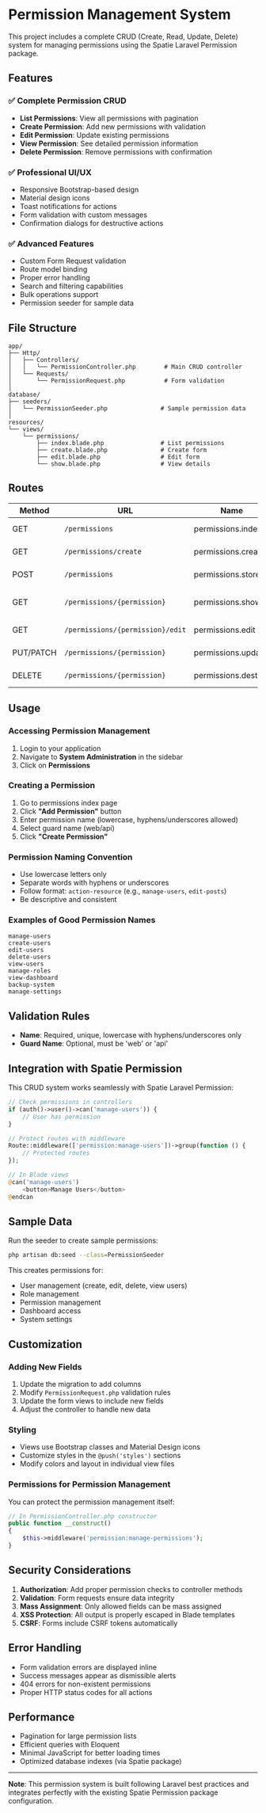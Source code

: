 # Permission Management System

This project includes a complete CRUD (Create, Read, Update, Delete) system for managing permissions using the Spatie Laravel Permission package.

## Features

### ✅ Complete Permission CRUD
- **List Permissions**: View all permissions with pagination
- **Create Permission**: Add new permissions with validation
- **Edit Permission**: Update existing permissions
- **View Permission**: See detailed permission information
- **Delete Permission**: Remove permissions with confirmation

### ✅ Professional UI/UX
- Responsive Bootstrap-based design
- Material design icons
- Toast notifications for actions
- Form validation with custom messages
- Confirmation dialogs for destructive actions

### ✅ Advanced Features
- Custom Form Request validation
- Route model binding
- Proper error handling
- Search and filtering capabilities
- Bulk operations support
- Permission seeder for sample data

## File Structure

```
app/
├── Http/
│   ├── Controllers/
│   │   └── PermissionController.php        # Main CRUD controller
│   └── Requests/
│       └── PermissionRequest.php           # Form validation
│
database/
├── seeders/
│   └── PermissionSeeder.php               # Sample permission data
│
resources/
└── views/
    └── permissions/
        ├── index.blade.php                # List permissions
        ├── create.blade.php               # Create form
        ├── edit.blade.php                 # Edit form
        └── show.blade.php                 # View details
```

## Routes

| Method | URL | Name | Action |
|--------|-----|------|---------|
| GET | `/permissions` | permissions.index | List all permissions |
| GET | `/permissions/create` | permissions.create | Show create form |
| POST | `/permissions` | permissions.store | Store new permission |
| GET | `/permissions/{permission}` | permissions.show | Show permission details |
| GET | `/permissions/{permission}/edit` | permissions.edit | Show edit form |
| PUT/PATCH | `/permissions/{permission}` | permissions.update | Update permission |
| DELETE | `/permissions/{permission}` | permissions.destroy | Delete permission |

## Usage

### Accessing Permission Management
1. Login to your application
2. Navigate to **System Administration** in the sidebar
3. Click on **Permissions**

### Creating a Permission
1. Go to permissions index page
2. Click **"Add Permission"** button
3. Enter permission name (lowercase, hyphens/underscores allowed)
4. Select guard name (web/api)
5. Click **"Create Permission"**

### Permission Naming Convention
- Use lowercase letters only
- Separate words with hyphens or underscores
- Follow format: `action-resource` (e.g., `manage-users`, `edit-posts`)
- Be descriptive and consistent

### Examples of Good Permission Names
```
manage-users
create-users
edit-users
delete-users
view-users
manage-roles
view-dashboard
backup-system
manage-settings
```

## Validation Rules

- **Name**: Required, unique, lowercase with hyphens/underscores only
- **Guard Name**: Optional, must be 'web' or 'api'

## Integration with Spatie Permission

This CRUD system works seamlessly with Spatie Laravel Permission:

```php
// Check permissions in controllers
if (auth()->user()->can('manage-users')) {
    // User has permission
}

// Protect routes with middleware
Route::middleware(['permission:manage-users'])->group(function () {
    // Protected routes
});

// In Blade views
@can('manage-users')
    <button>Manage Users</button>
@endcan
```

## Sample Data

Run the seeder to create sample permissions:

```bash
php artisan db:seed --class=PermissionSeeder
```

This creates permissions for:
- User management (create, edit, delete, view users)
- Role management
- Permission management
- Dashboard access
- System settings

## Customization

### Adding New Fields
1. Update the migration to add columns
2. Modify `PermissionRequest.php` validation rules
3. Update the form views to include new fields
4. Adjust the controller to handle new data

### Styling
- Views use Bootstrap classes and Material Design icons
- Customize styles in the `@push('styles')` sections
- Modify colors and layout in individual view files

### Permissions for Permission Management
You can protect the permission management itself:

```php
// In PermissionController.php constructor
public function __construct()
{
    $this->middleware('permission:manage-permissions');
}
```

## Security Considerations

1. **Authorization**: Add proper permission checks to controller methods
2. **Validation**: Form requests ensure data integrity
3. **Mass Assignment**: Only allowed fields can be mass assigned
4. **XSS Protection**: All output is properly escaped in Blade templates
5. **CSRF**: Forms include CSRF tokens automatically

## Error Handling

- Form validation errors are displayed inline
- Success messages appear as dismissible alerts  
- 404 errors for non-existent permissions
- Proper HTTP status codes for all actions

## Performance

- Pagination for large permission lists
- Efficient queries with Eloquent
- Minimal JavaScript for better loading times
- Optimized database indexes (via Spatie package)

---

**Note**: This permission system is built following Laravel best practices and integrates perfectly with the existing Spatie Permission package configuration.